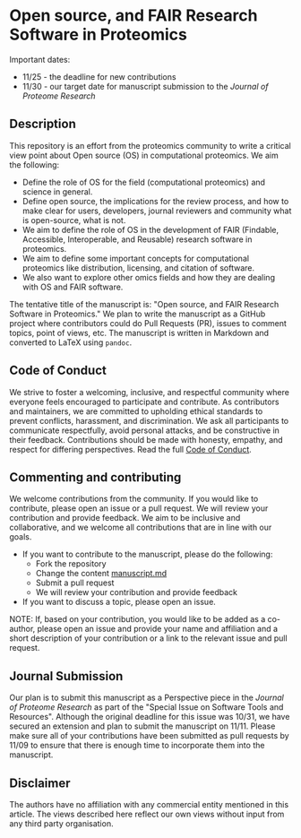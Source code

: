 # Open source, and FAIR Research Software in Proteomics

Important dates:
- 11/25 - the deadline for new contributions
- 11/30 - our target date for manuscript submission to the *Journal of Proteome Research*

## Description 

This repository is an effort from the proteomics community to write a critical view point about Open source (OS) in computational proteomics. We aim the following: 
 - Define the role of OS for the field (computational proteomics) and science in general. 
 - Define open source, the implications for the review process, and how to make clear for users, developers, journal reviewers and community what is open-source, what is not. 
 - We aim to define the role of OS in the development of FAIR (Findable, Accessible, Interoperable, and Reusable) research software in proteomics.
 - We aim to define some important concepts for computational proteomics like distribution, licensing, and citation of software.
 - We also want to explore other omics fields and how they are dealing with OS and FAIR software.

The tentative title of the manuscript is: "Open source, and FAIR Research Software in Proteomics." We plan to write the manuscript as a GitHub project where contributors could do Pull Requests (PR), issues to comment topics, point of views, etc. The manuscript is written in Markdown and converted to LaTeX using `pandoc`.

## Code of Conduct

We strive to foster a welcoming, inclusive, and respectful community where everyone feels encouraged to participate and contribute. As contributors and maintainers, we are committed to upholding ethical standards to prevent conflicts, harassment, and discrimination. We ask all participants to communicate respectfully, avoid personal attacks, and be constructive in their feedback. Contributions should be made with honesty, empathy, and respect for differing perspectives. Read the full [Code of Conduct](code_of_conduct.md).

## Commenting and contributing 

We welcome contributions from the community. If you would like to
contribute, please open an issue or a pull request. We will review your
contribution and provide feedback. We aim to be inclusive and
collaborative, and we welcome all contributions that are in line with
our goals.

- If you want to contribute to the manuscript, please do the following: 
  - Fork the repository
  - Change the content [manuscript.md](manuscript.md)
  - Submit a pull request
  - We will review your contribution and provide feedback
- If you want to discuss a topic, please open an issue. 

NOTE: If, based on your contribution, you would like to be added as a
co-author, please open an issue and provide your name and affiliation
and a short description of your contribution or a link to the relevant
issue and pull request.

## Journal Submission

Our plan is to submit this manuscript as a Perspective piece in the *Journal of Proteome Research* as part of the "Special Issue on Software Tools and Resources". Although the original deadline for this issue was 10/31, we have secured an extension and plan to submit the manuscript on 11/11. Please make sure all of your contributions have been submitted as pull requests by 11/09 to ensure that there is enough time to incorporate them into the manuscript.

## Disclaimer

The authors have no affiliation with any commercial entity mentioned in this article. The views described here reflect our own views without input from any third party organisation.


